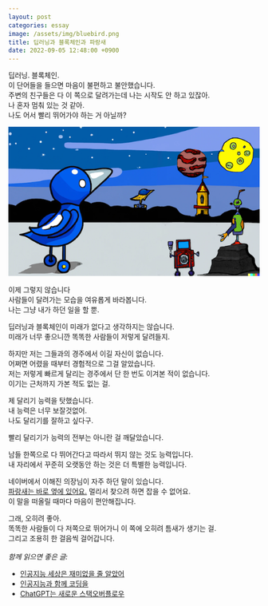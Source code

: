 ```yaml
---
layout: post
categories: essay
image: /assets/img/bluebird.png
title: 딥러닝과 블록체인과 파랑새
date: 2022-09-05 12:48:00 +0900
---
```


딥러닝. 블록체인.  
이 단어들을 들으면 마음이 불편하고 불안했습니다.  
주변의 친구들은 다 이 쪽으로 달려가는데 나는 시작도 안 하고 있잖아.  
나 혼자 멈춰 있는 것 같아.  
나도 어서 빨리 뛰어가야 하는 거 아닐까?

![파랑새](/assets/img/bluebird.png)

이제 그렇지 않습니다  
사람들이 달려가는 모습을 여유롭게 바라봅니다.  
나는 그냥 내가 하던 일을 할 뿐.

딥러닝과 블록체인이 미래가 없다고 생각하지는 않습니다.  
미래가 너무 좋으니깐 똑똑한 사람들이 저렇게 달려들지.

하지만 저는 그들과의 경주에서 이길 자신이 없습니다.  
어쩌면 어렸을 때부터 경험적으로 그걸 알았습니다.  
저는 저렇게 빠르게 달리는 경주에서 단 한 번도 이겨본 적이 없습니다.  
이기는 근처까지 가본 적도 없는 걸.

제 달리기 능력을 탓했습니다.  
내 능력은 너무 보잘것없어.  
나도 달리기를 잘하고 싶다구.

빨리 달리기가 능력의 전부는 아니란 걸 깨달았습니다.

남들 한쪽으로 다 뛰어간다고 따라서 뛰지 않는 것도 능력입니다.  
내 자리에서 꾸준히 오랫동안 하는 것은 더 특별한 능력입니다.

네이버에서 이해진 의장님이 자주 하던 말이 있습니다.  
[파랑새는 바로 옆에 있어요.](https://brunch.co.kr/@buildingking/84) 멀리서 찾으려 하면 잡을 수 없어요.  
이 말을 떠올릴 때마다 마음이 편안해집니다.  

그래, 오히려 좋아.  
똑똑한 사람들이 다 저쪽으로 뛰어가니 이 쪽에 오히려 틈새가 생기는 걸.  
그리고 조용히 한 걸음씩 걸어갑니다.
<br>
<br>
*함께 읽으면 좋은 글:*
* [인공지능 세상은 재미없을 줄 알았어](/essay/2022/12/16/ai-world-is-fun.html)
* [인공지능과 함께 코딩을](/essay/2022/07/31/dances-with-copilot.html)
* [ChatGPT는 새로운 스택오버플로우](/essay/2023/01/21/chatgpt-is-new-stackoverflow.html)